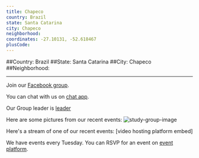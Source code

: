 ```yaml
---
title: Chapeco
country: Brazil
state: Santa Catarina
city: Chapeco
neighborhood: 
coordinates: -27.10131, -52.618467
plusCode:
---
```


##Country: Brazil
##State: Santa Catarina
##City: Chapeco
##Neighborhood: 
*****
Join our [Facebook group](https://www.facebook.com/groups/free.code.camp.chapeco).

You can chat with us on [chat app]().

Our Group leader is [leader]()

Here are some pictures from our recent events:
![study-group-image]()

Here's a stream of one of our recent events:
[video hosting platform embed]

We have events every Tuesday. You can RSVP for an event on [event platform]().
